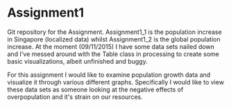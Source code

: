 # Assignment1
Git repository for the Assignment. Assignment1_1 is the population increase in Singapore (localized data) whilst Assignment1_2 is the global population increase. At the moment (09/11/2015) I have some data sets nailed down and I've messed around with the Table class in processing to create some basic visualizations, albeit unfinished and buggy.

For this assignment I would like to examine population growth data and visualize it through various different graphs. Specifically I would like to view these data sets as someone looking at the negative effects of overpopulation and it's strain on our resources.
